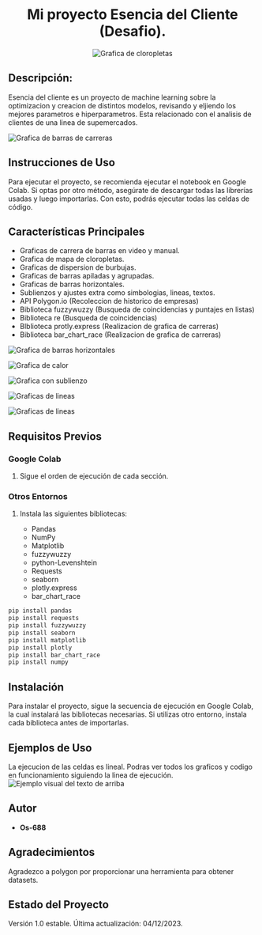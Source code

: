 <p align="center">
   <h1 align="center"> Mi proyecto Esencia del Cliente (Desafio).</h1>
</p>


<p align="center">
  <img src="Imagenes/Grafica7.PNG" alt="Grafica de cloropletas">
</p>

## Descripción:

Esencia del cliente es un proyecto de machine learning sobre la optimizacion y creacion de distintos modelos, revisando y eljiendo los mejores parametros e hiperparametros. 
Esta relacionado con el analisis de clientes de una linea de supemercados.

![Grafica de barras de carreras](Imagenes/Grafica6.PNG)

## Instrucciones de Uso

Para ejecutar el proyecto, se recomienda ejecutar el notebook en Google Colab. Si optas por otro método, asegúrate de descargar todas las librerías usadas y luego importarlas. Con esto, podrás ejecutar todas las celdas de código.

## Características Principales

- Graficas de carrera de barras en video y manual.
- Grafica de mapa de cloropletas.
- Graficas de dispersion de burbujas.
- Graficas de barras apiladas y agrupadas.
- Graficas de barras horizontales.
- Sublienzos y ajustes extra como simbologias, lineas, textos.
- API Polygon.io (Recoleccion de historico de empresas)
- Biblioteca fuzzywuzzy (Busqueda de coincidencias y puntajes en listas)
- Biblioteca re (Busqueda de coincidencias)
- Blblioteca protly.express (Realizacion de grafica de carreras)
- Biblioteca bar_chart_race (Realizacion de grafica de carreras)

![Grafica de barras horizontales](Imagenes/Grafica1.PNG)

![Grafica de calor](Imagenes/Grafica5.PNG)

![Grafica con sublienzo](Imagenes/Grafica4.PNG)

![Graficas de lineas](Imagenes/Grafica3.PNG)

![Graficas de lineas](Imagenes/Grafica2.PNG)




## Requisitos Previos

### Google Colab
1. Sigue el orden de ejecución de cada sección.

### Otros Entornos
1. Instala las siguientes bibliotecas:
   
   - Pandas
   - NumPy
   - Matplotlib
   - fuzzywuzzy
   - python-Levenshtein
   - Requests
   - seaborn
   - plotly.express
   - bar_chart_race


```python
pip install pandas
pip install requests
pip install fuzzywuzzy
pip install seaborn
pip install matplotlib
pip install plotly
pip install bar_chart_race
pip install numpy
```

## Instalación

Para instalar el proyecto, sigue la secuencia de ejecución en Google Colab, la cual instalará las bibliotecas necesarias. Si utilizas otro entorno, instala cada biblioteca antes de importarlas.

## Ejemplos de Uso

La ejecucion de las celdas es lineal. Podras ver todos los graficos y codigo en funcionamiento siguiendo la linea de ejecución.
![Ejemplo visual del texto de arriba](Imagenes/linea_ejecucion.PNG)

## Autor

- **Os-688**

## Agradecimientos

Agradezco a polygon por proporcionar una herramienta para obtener datasets.

## Estado del Proyecto

Versión 1.0 estable. Última actualización: 04/12/2023.
